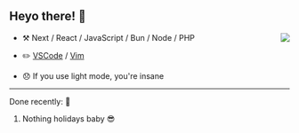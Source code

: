 ## Heyo there! :wave:

<img align="right" src="https://github-readme-stats.vercel.app/api/?username=Thinkaz&theme=dark" />

-   :hammer_and_pick: Next / React / JavaScript / Bun / Node / PHP

-   :pencil2: [VSCode](https://code.visualstudio.com/) / [Vim](https://www.vim.org/)

-   😞 If you use light mode, you're insane

---

Done recently: 🎉
  1. Nothing holidays baby 😎
